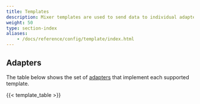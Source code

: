 ```yaml
---
title: Templates
description: Mixer templates are used to send data to individual adapters.
weight: 50
type: section-index
aliases:
    - /docs/reference/config/template/index.html
---
```


## Adapters

The table below shows the set of [adapters](/docs/reference/config/policy-and-telemetry/adapters) that implement each supported template.

{{< template_table >}}
